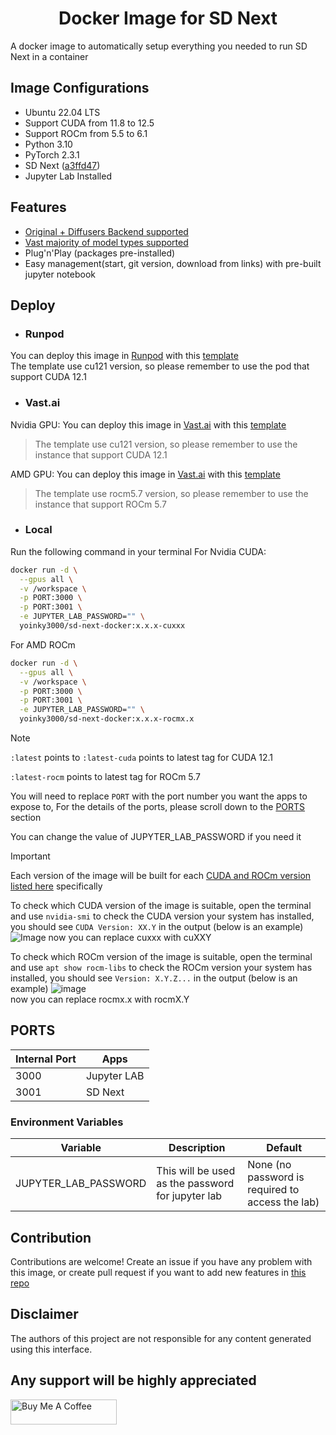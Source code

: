 <div align="center">

# Docker Image for SD Next

</div>

A docker image to automatically setup everything you needed to run SD Next in a container

## Image Configurations
* Ubuntu 22.04 LTS
* Support CUDA from 11.8 to 12.5
* Support ROCm from 5.5 to 6.1
* Python 3.10
* PyTorch 2.3.1
* SD Next ([a3ffd47](https://github.com/vladmandic/automatic/tree/a3ffd478e54c1735a1affc8b4760cef81594c293))
* Jupyter Lab Installed

## Features
* [Original + Diffusers Backend supported](https://github.com/vladmandic/automatic?tab=readme-ov-file#backend-support)
* [Vast majority of model types supported](https://github.com/vladmandic/automatic?tab=readme-ov-file#model-support)
* Plug'n'Play (packages pre-installed)
* Easy management(start, git version, download from links) with pre-built jupyter notebook

## Deploy
* ### Runpod
You can deploy this image in [Runpod](https://runpod.io?ref=2v9nfixx) with this [template](https://runpod.io/console/deploy?template=joh7y33050&ref=2v9nfixx)<br>
The template use cu121 version, so please remember to use the pod that support CUDA 12.1

* ### Vast.ai
Nvidia GPU: You can deploy this image in [Vast.ai](https://cloud.vast.ai/?ref_id=140145) with this [template](https://cloud.vast.ai/?ref_id=140145&template_id=9d5c2081822183ee0838cd17c7f10e5c)<br>
> The template use cu121 version, so please remember to use the instance that support CUDA 12.1

AMD GPU: You can deploy this image in [Vast.ai](https://cloud.vast.ai/?ref_id=140145) with this [template](https://cloud.vast.ai/?ref_id=140145&template_id=f3fa93d3ad86eaee1d2c73986dcca589)<br>
> The template use rocm5.7 version, so please remember to use the instance that support ROCm 5.7

* ### Local
Run the following command in your terminal
For Nvidia CUDA:
```bash
docker run -d \
  --gpus all \
  -v /workspace \
  -p PORT:3000 \
  -p PORT:3001 \
  -e JUPYTER_LAB_PASSWORD="" \
  yoinky3000/sd-next-docker:x.x.x-cuxxx
```
For AMD ROCm
```bash
docker run -d \
  --gpus all \
  -v /workspace \
  -p PORT:3000 \
  -p PORT:3001 \
  -e JUPYTER_LAB_PASSWORD="" \
  yoinky3000/sd-next-docker:x.x.x-rocmx.x
```

> [!NOTE]
>
> `:latest` points to `:latest-cuda` points to latest tag for CUDA 12.1
>
> `:latest-rocm` points to latest tag for ROCm 5.7
>
> You will need to replace `PORT` with the port number you want the apps to expose to,
> For the details of the ports, please scroll down to the [PORTS](#PORTS) section
>
> You can change the value of JUPYTER_LAB_PASSWORD if you need it

> [!IMPORTANT]
>
> Each version of the image will be built for each [CUDA and ROCm version listed here](#Image-Configurations) specifically
>
> To check which CUDA version of the image is suitable, open the terminal and use `nvidia-smi` to check 
> the CUDA version your system has installed, you should see `CUDA Version: XX.Y` in the output (below is an example)
> ![Image](https://github.com/Yoinky3000/sd-next-docker/assets/65208589/adf662bf-cacb-4a0d-a6be-7bdc396a39b3)
> now you can replace cuxxx with cuXXY
>
> To check which ROCm version of the image is suitable, open the terminal and use `apt show rocm-libs` to check 
> the ROCm version your system has installed, you should see `Version: X.Y.Z...` in the output (below is an example)
> ![image](https://github.com/Yoinky3000/sd-next-docker/assets/65208589/08a3f432-f4b0-43c3-8ce9-1dede6b6d465)<br>
> now you can replace rocmx.x with rocmX.Y

## PORTS
| Internal Port | Apps                          |
|---------------|-------------------------------|
| 3000          | Jupyter LAB                   |
| 3001          | SD Next                       |

### Environment Variables

| Variable             | Description                                       | Default                                           |
|----------------------|---------------------------------------------------|---------------------------------------------------|
| JUPYTER_LAB_PASSWORD | This will be used as the password for jupyter lab | None (no password is required to access the lab)  |

## Contribution
Contributions are welcome! Create an issue if you have any problem with this image, or create pull request if you want to add new features in [this repo](https://github.com/Yoinky3000/sd-next-docker)

## Disclaimer
The authors of this project are not responsible for any content generated using this interface.

## Any support will be highly appreciated
<a href="https://www.buymeacoffee.com/yoinky3000" target="_blank"><img src="https://cdn.buymeacoffee.com/buttons/v2/default-yellow.png" alt="Buy Me A Coffee" style="height: 40px !important;width: 170px !important;" ></a>
